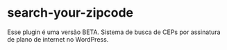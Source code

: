 # search-your-zipcode
 Esse plugin é uma versão BETA. Sistema de busca de CEPs por assinatura de plano de internet no WordPress.
